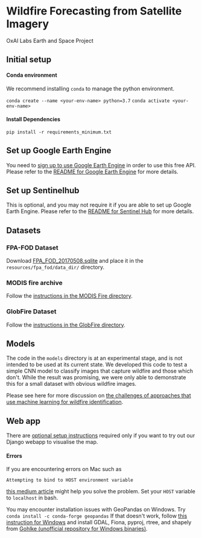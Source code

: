 # Wildfire Forecasting from Satellite Imagery
OxAI Labs Earth and Space Project

## Initial setup
#### Conda environment
We recommend installing `conda` to manage the python environment. 

`conda create --name <your-env-name> python=3.7`
`conda activate <your-env-name>`

#### Install Dependencies
`pip install -r requirements_minimum.txt`

## Set up Google Earth Engine
You need to [sign up to use Google Earth Engine](https://earthengine.google.com/signup/) in order to use this free API.
Please refer to the [README for Google Earth Engine](https://github.com/oxai/wildfire/blob/master/resources/gee/README.md)
for more details.

## Set up Sentinelhub
This is optional, and you may not require it if you are able to set up Google Earth Engine.
Please refer to the [README for Sentinel Hub](https://github.com/oxai/wildfire/blob/master/resources/sentinelhub/README.md)
for more details.

## Datasets
### FPA-FOD Dataset
Download [FPA_FOD_20170508.sqlite](https://www.kaggle.com/rtatman/188-million-us-wildfires) and place it in the ```resources/fpa_fod/data_dir/``` directory.

### MODIS fire archive
Follow the [instructions in the MODIS Fire directory](https://github.com/oxai/wildfire/blob/master/resources/modis_fire/README.md).

### GlobFire Dataset
Follow the [instructions in the GlobFire directory](https://github.com/oxai/wildfire/blob/master/resources/globfire/README.md).

## Models
The code in the `models` directory is at an experimental stage, and is not intended to be used at its current state.
We developed this code to test a simple CNN model to classify images that capture wildfire and those which don't.
While the result was promising, we were only able to demonstrate this for a small dataset with obvious wildfire images.

Please see here for more discussion on [the challenges of approaches that use machine learning for wildfire identification](https://oxai.github.io/wildfire/challenges/).

## Web app
There are [optional setup instructions](https://github.com/oxai/wildfire/tree/master/web/README.md) required only if you want to try out our Django webapp to visualise the map.

#### Errors
If you are encountering errors on Mac such as
```
Attempting to bind to HOST environment variable
```
[this medium article](https://medium.com/@choy/fixing-create-react-app-when-npm-fails-to-start-because-your-host-environment-variable-is-being-4c8a9fa0b461) might help you solve the problem. Set your `HOST` variable to `localhost` in bash.

You may encounter installation issues with GeoPandas on Windows. Try
`conda install -c conda-forge geopandas`
If that doesn't work, follow [this instruction for Windows](https://geoffboeing.com/2014/09/using-geopandas-windows/) 
and install GDAL, Fiona, pyproj, rtree, and shapely from [Gohlke (unofficial repository for Windows binaries)](https://www.lfd.uci.edu/~gohlke/pythonlibs/).
